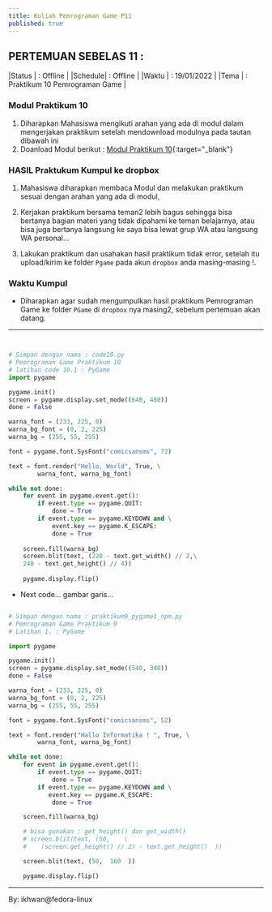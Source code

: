 ```yaml
---
title: Kuliah Pemrograman Game P11
published: true
---
```



## PERTEMUAN SEBELAS 11 :

|Status  | : Offline                       |
|Schedule| : Offline                       |
|Waktu   | : 19/01/2022                    |
|Tema    | : Praktikum 10 Pemrograman Game |


### Modul Praktikum 10

1. Diharapkan Mahasiswa mengikuti arahan yang ada di modul dalam mengerjakan praktikum setelah mendownload modulnya pada tautan dibawah ini
2. Doanload Modul berikut : [Modul Praktikum 10](assets/reff/pgame/Modul_Pgame_prak_10.pdf){:target="_blank"}


### HASIL Praktukum Kumpul ke dropbox

1. Mahasiswa diharapkan membaca Modul dan melakukan praktikum sesuai dengan arahan yang ada di modul,

2. Kerjakan praktikum bersama teman2 lebih bagus sehingga bisa bertanya bagian materi yang tidak dipahami ke teman belajarnya, atau bisa juga bertanya langsung ke saya bisa lewat grup WA atau langsung WA personal...

3. Lakukan praktikum dan usahakan hasil praktikum tidak error, setelah itu upload/kirim ke folder `Pgame` pada akun `dropbox` anda masing-masing !.


### Waktu Kumpul

- Diharapkan agar sudah mengumpulkan hasil praktikum Pemrograman Game ke folder `PGame` di `dropbox` nya masing2, sebelum pertemuan akan datang.

***




```python 


# Simpan dengan nama : code10.py
# Pemrograman Game Praktikum 10
# latihan code 10.1 : PyGame
import pygame

pygame.init()
screen = pygame.display.set_mode((640, 480))
done = False

warna_font = (233, 225, 0)
warna_bg_font = (0, 2, 225)
warna_bg = (255, 55, 255)

font = pygame.font.SysFont("comicsansms", 72)

text = font.render("Hello, World", True, \
		warna_font, warna_bg_font)

while not done:
    for event in pygame.event.get():
        if event.type == pygame.QUIT:
            done = True
        if event.type == pygame.KEYDOWN and \
			event.key == pygame.K_ESCAPE:
            done = True
    
    screen.fill(warna_bg)
    screen.blit(text, (220 - text.get_width() // 2,\
	240 - text.get_height() // 4))
    
    pygame.display.flip()

```


* Next code... gambar garis...


```python

# Simpan dengan nama : praktikum9_pygame1_npm.py
# Pemrograman Game Praktikum 9
# Latihan 1. : PyGame

import pygame

pygame.init()
screen = pygame.display.set_mode((540, 340))
done = False

warna_font = (233, 225, 0)
warna_bg_font = (0, 2, 225)
warna_bg = (255, 55, 255)

font = pygame.font.SysFont("comicsansms", 52)

text = font.render("Hallo Informatika ! ", True, \
		warna_font, warna_bg_font)

while not done:
    for event in pygame.event.get():
        if event.type == pygame.QUIT:
            done = True
        if event.type == pygame.KEYDOWN and \
           event.key == pygame.K_ESCAPE:
            done = True

    screen.fill(warna_bg)

    # bisa gunakan : get_height() dan get_width()
    # screen.blit(text, (50,	\
    #    (screen.get_height() // 2) - text.get_height()  ))

    screen.blit(text, (50,	160  ))

    pygame.display.flip()


```

***
By: ikhwan@fedora-linux